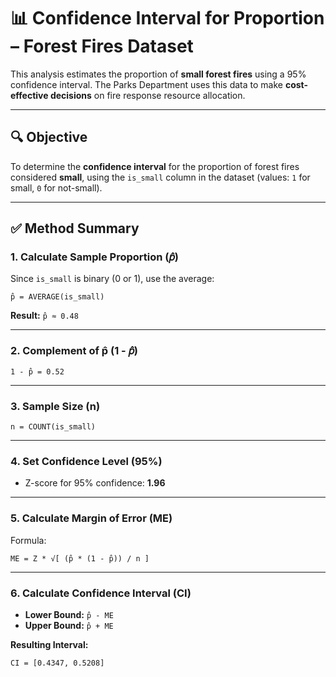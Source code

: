 

# 📊 Confidence Interval for Proportion – Forest Fires Dataset

This analysis estimates the proportion of **small forest fires** using a 95% confidence interval. The Parks Department uses this data to make **cost-effective decisions** on fire response resource allocation.

---

## 🔍 Objective

To determine the **confidence interval** for the proportion of forest fires considered **small**, using the `is_small` column in the dataset (values: `1` for small, `0` for not-small).

---

## ✅ Method Summary

### 1. **Calculate Sample Proportion (𝑝̂)**

Since `is_small` is binary (0 or 1), use the average:

```excel
p̂ = AVERAGE(is_small)
```

**Result:** `p̂ ≈ 0.48`

---

### 2. **Complement of p̂ (1 - 𝑝̂)**

```excel
1 - p̂ = 0.52
```

---

### 3. **Sample Size (n)**

```excel
n = COUNT(is_small)
```

---

### 4. **Set Confidence Level (95%)**

* Z-score for 95% confidence: **1.96**

---

### 5. **Calculate Margin of Error (ME)**

Formula:

```
ME = Z * √[ (p̂ * (1 - p̂)) / n ]
```

---

### 6. **Calculate Confidence Interval (CI)**

* **Lower Bound:** `p̂ - ME`
* **Upper Bound:** `p̂ + ME`

**Resulting Interval:**

```
CI = [0.4347, 0.5208]
```


